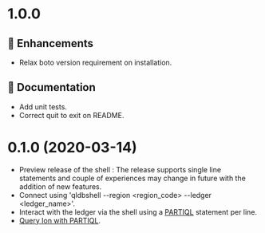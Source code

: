 # 1.0.0 

## :tada: Enhancements

* Relax boto version requirement on installation.

## :book: Documentation

* Add unit tests.
* Correct quit to exit on README.

# 0.1.0 (2020-03-14)

* Preview release of the shell : The release supports single line statements and couple of experiences may change in future with the addition of new features.
* Connect using 'qldbshell --region <region_code> --ledger <ledger_name>'.
* Interact with the ledger via the shell using a [PARTIQL](https://partiql.org/docs.html) statement per line.
* [Query Ion with PARTIQL](https://docs.aws.amazon.com/qldb/latest/developerguide/ql-reference.query.html).

